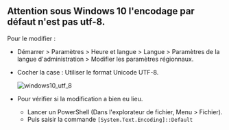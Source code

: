 Attention sous Windows 10 l'encodage par défaut n'est pas utf-8.
----
Pour le modifier : 
- Démarrer > Paramètres > Heure et langue > Langue > Paramètres de la langue d'administration > Modifier les paramètres régionnaux.
- Cocher la case : Utiliser le format Unicode UTF-8.

  ![windows10_utf_8](https://user-images.githubusercontent.com/19194678/97777129-5e74d680-1b6e-11eb-8b6f-9a90b872b069.png)

- Pour vérifier si la modification a bien eu lieu. 
  - Lancer un PowerShell (Dans l'explorateur de fichier, Menu > Fichier).
  - Puis saisir la commande `[System.Text.Encoding]::Default`
